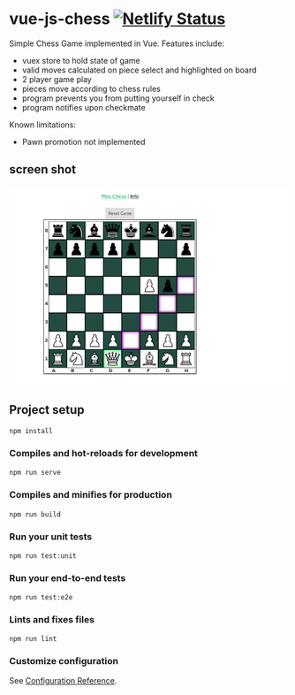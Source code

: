 # vue-js-chess [![Netlify Status](https://api.netlify.com/api/v1/badges/252640d1-3273-45e4-aa7c-32fd8de6c66d/deploy-status)](https://app.netlify.com/sites/vue-js-chess/deploys)

Simple Chess Game implemented in Vue. Features include: 
* vuex store to hold state of game
* valid moves calculated on piece select and highlighted on board
* 2 player game play
* pieces move according to chess rules
* program prevents you from putting yourself in check
* program notifies upon checkmate

Known limitations: 
* Pawn promotion not implemented

## screen shot
![vue chess](./vue-chess-screen.png)

## Project setup
```
npm install
```

### Compiles and hot-reloads for development
```
npm run serve
```

### Compiles and minifies for production
```
npm run build
```

### Run your unit tests
```
npm run test:unit
```

### Run your end-to-end tests
```
npm run test:e2e
```

### Lints and fixes files
```
npm run lint
```

### Customize configuration
See [Configuration Reference](https://cli.vuejs.org/config/).
